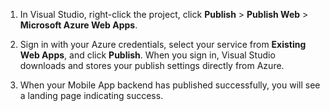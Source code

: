
1. In Visual Studio, right-click the project, click **Publish** > **Publish Web** > **Microsoft Azure Web Apps**.

2. Sign in with your Azure credentials, select your service from **Existing Web Apps**, and click **Publish**. When you sign in, Visual Studio downloads and stores your publish settings directly from Azure.

3. When your Mobile App backend has published successfully, you will see a landing page indicating success.

